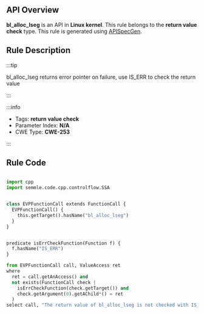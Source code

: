 ---
---


## API Overview
**bl_alloc_lseg** is an API in **Linux kernel**. This rule belongs to the **return value check** type. This rule is generated using [APISpecGen](../../tools/APISpecGen).
## Rule Description

:::tip

bl_alloc_lseg returns error pointer on failure, use IS_ERR to check the return value

:::

:::info

- Tags: **return value check**
- Parameter Index: **N/A**
- CWE Type: **CWE-253**

:::

## Rule Code
```python

import cpp
import semmle.code.cpp.controlflow.SSA


class EVPFunctionCall extends FunctionCall {
  EVPFunctionCall() {
    this.getTarget().hasName("bl_alloc_lseg")
  }
}


predicate isErrCheckFunction(Function f) {
  f.hasName("IS_ERR") 
}

from EVPFunctionCall call, ValueAccess ret
where
  ret = call.getAnAccess() and
  not exists(FunctionCall check |
    isErrCheckFunction(check.getTarget()) and
    check.getArgument(0).getAChild*() = ret
  )
select call, "The return value of bl_alloc_lseg is not checked with IS_ERR."
    
```